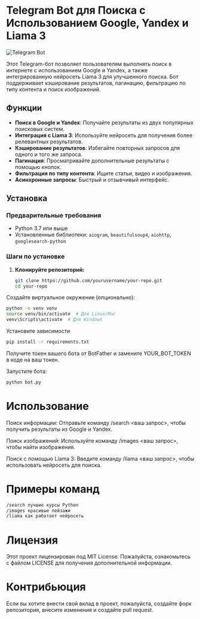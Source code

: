 # Telegram Bot для Поиска с Использованием Google, Yandex и Liama 3

![Telegram Bot](https://upload.wikimedia.org/wikipedia/commons/6/6b/Telegram_logo.svg)

Этот Telegram-бот позволяет пользователям выполнять поиск в интернете с использованием Google и Yandex, а также интегрированную нейросеть Liama 3 для улучшенного поиска. Бот поддерживает кэширование результатов, пагинацию, фильтрацию по типу контента и поиск изображений.

## Функции

- **Поиск в Google и Yandex**: Получайте результаты из двух популярных поисковых систем.
- **Интеграция с Liama 3**: Используйте нейросеть для получения более релевантных результатов.
- **Кэширование результатов**: Избегайте повторных запросов для одного и того же запроса.
- **Пагинация**: Просматривайте дополнительные результаты с помощью кнопок.
- **Фильтрация по типу контента**: Ищите статьи, видео и изображения.
- **Асинхронные запросы**: Быстрый и отзывчивый интерфейс.

## Установка

### Предварительные требования

- Python 3.7 или выше
- Установленные библиотеки: `aiogram`, `beautifulsoup4`, `aiohttp`, `googlesearch-python`

### Шаги по установке

1. **Клонируйте репозиторий:**
   ```bash
   git clone https://github.com/yourusername/your-repo.git
   cd your-repo
   ```

Создайте виртуальное окружение (опционально):
```bash
python -m venv venv
source venv/bin/activate  # Для Linux/Mac
venv\Scripts\activate  # Для Windows
```

Установите зависимости
```bash
pip install -r requirements.txt
```

Получите токен вашего бота от BotFather и замените YOUR_BOT_TOKEN в коде на ваш токен.


Запустите бота:
```bash
python bot.py
```

# Использование
Поиск информации: Отправьте команду /search <ваш запрос>, чтобы получить результаты из Google и Yandex.

Поиск изображений: Используйте команду /images <ваш запрос>, чтобы найти изображения.

Поиск с помощью Liama 3: Введите команду /liama <ваш запрос>, чтобы использовать нейросеть для поиска.

# Примеры команд
```bash
/search лучшие курсы Python
/images красивые пейзажи
/liama как работает нейросеть
```

# Лицензия
Этот проект лицензирован под MIT License. Пожалуйста, ознакомьтесь с файлом LICENSE для получения дополнительной информации.

# Контрибьюция
Если вы хотите внести свой вклад в проект, пожалуйста, создайте форк репозитория, внесите изменения и создайте pull request.

